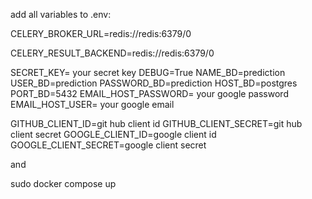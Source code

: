 add all variables to .env:

CELERY_BROKER_URL=redis://redis:6379/0

CELERY_RESULT_BACKEND=redis://redis:6379/0

SECRET_KEY= your secret key
DEBUG=True
NAME_BD=prediction
USER_BD=prediction
PASSWORD_BD=prediction
HOST_BD=postgres
PORT_BD=5432
EMAIL_HOST_PASSWORD= your google password
EMAIL_HOST_USER= your google email

GITHUB_CLIENT_ID=git hub client id
GITHUB_CLIENT_SECRET=git hub client secret
GOOGLE_CLIENT_ID=google client id
GOOGLE_CLIENT_SECRET=google client secret

and

sudo docker compose up
